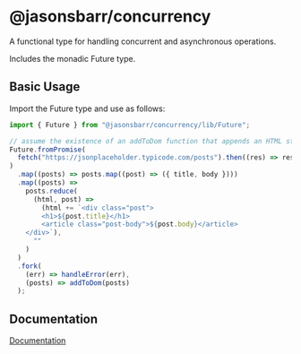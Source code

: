 # @jasonsbarr/concurrency

A functional type for handling concurrent and asynchronous operations.

Includes the monadic Future type.

## Basic Usage

Import the Future type and use as follows:

```js
import { Future } from "@jasonsbarr/concurrency/lib/Future";

// assume the existence of an addToDom function that appends an HTML string to the DOM
Future.fromPromise(
  fetch("https://jsonplaceholder.typicode.com/posts").then((res) => res.json())
)
  .map((posts) => posts.map((post) => ({ title, body })))
  .map((posts) =>
    posts.reduce(
      (html, post) =>
        (html += `<div class="post">
        <h1>${post.title}</h1>
        <article class="post-body">${post.body}</article>
    </div>`),
      ""
    )
  )
  .fork(
    (err) => handleError(err),
    (posts) => addToDom(posts)
  );
```

## Documentation

[Documentation](https://github.com/jasonsbarr/functional/tree/main/docs/concurrency)
